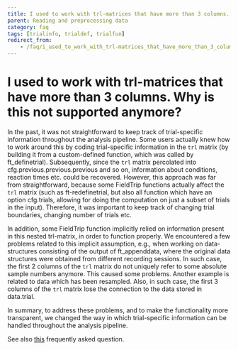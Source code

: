 ```yaml
---
title: I used to work with trl-matrices that have more than 3 columns. Why is this not supported anymore?
parent: Reading and preprocessing data
category: faq
tags: [trialinfo, trialdef, trialfun]
redirect_from:
    - /faq/i_used_to_work_with_trl-matrices_that_have_more_than_3_columns._why_is_this_not_supported_anymore/
---
```


# I used to work with trl-matrices that have more than 3 columns. Why is this not supported anymore?

In the past, it was not straightforward to keep track of trial-specific information throughout the analysis pipeline. Some users actually knew how to work around this by coding trial-specific information in the `trl` matrix (by building it from a custom-defined function, which was called by ft_definetrial). Subsequently, since the `trl` matrix percolated into cfg.previous.previous.previous and so on, information about conditions, reaction times etc. could be recovered. However, this approach was far from straightforward, because some FieldTrip functions actually affect the `trl` matrix (such as ft-redefinetrial, but also all function which have an option cfg.trials, allowing for doing the computation on just a subset of trials in the input). Therefore, it was important to keep track of changing trial boundaries, changing number of trials etc.

In addition, some FieldTrip function implicitly relied on information present in this nested trl-matrix, in order to function properly. We encountered a few problems related to this implicit assumption, e.g., when working on data-structures consisting of the output of ft_appenddata, where the original data structures were obtained from different recording sessions. In such case, the first 2 columns of the `trl` matrix do not uniquely refer to some absolute sample numbers anymore. This caused some problems. Another example is related to data which has been resampled. Also, in such case, the first 3 columns of the `trl` matrix lose the connection to the data stored in data.trial.

In summary, to address these problems, and to make the functionality more transparent, we changed the way in which trial-specific information can be handled throughout the analysis pipeline.

See also [this](/faq/is_it_possible_to_keep_track_of_trial-specific_information_in_my_fieldtrip_analysis_pipeline) frequently asked question.

